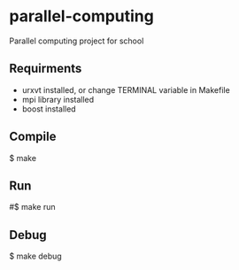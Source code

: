 parallel-computing
==================

Parallel computing project for school

## Requirments 

* urxvt installed, or change TERMINAL variable in Makefile
* mpi library installed
* boost installed

## Compile

$ make

## Run

#$ make run

## Debug

$ make debug
